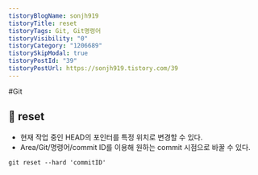```yaml
---
tistoryBlogName: sonjh919
tistoryTitle: reset
tistoryTags: Git, Git명령어
tistoryVisibility: "0"
tistoryCategory: "1206689"
tistorySkipModal: true
tistoryPostId: "39"
tistoryPostUrl: https://sonjh919.tistory.com/39
---
```

#Git 
## 🌈 reset
+ 현재 작업 중인 HEAD의 포인터를 특정 위치로 변경할 수 있다.
+ Area/Git/명령어/commit ID를 이용해 원하는 commit 시점으로 바꿀 수 있다.
```dos
git reset --hard 'commitID'
```

